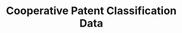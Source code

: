 ---
layout: default
bigquery: https://console.cloud.google.com/bigquery?p=patents-public-data&d=cpc&page=dataset
citation: '“Cooperative Patent Classification” by the EPO and USPTO, for public use. '
contributors: EPO, USPTO
cost: None
description: Cooperative Patent Classification Data contains the scheme and definitions
  of the Cooperative Patent Classification system for classifying patent documents.
  The CPC is the result of a partnership between the EPO and the USPTO in their joint
  effort to develop a common, internationally compatible classification system for
  technical documents, in particular patent publications, which will be used by both
  offices in the patent granting process
documentation: https://www.cooperativepatentclassification.org/cpcSchemeAndDefinitions
last_edit: 04/10/2022, 08:27:16
location: https://www.cooperativepatentclassification.org/index
maintained_by: USPTO, EPO
schema_fields:
- definition
- ipcConcordant
- breakdown_code
- residual_references
- application_references
- child_groups
- titleFull
- glossary
- dateRevised
- notAllocatable
- parents
- level
- title_full
- symbol
- additional_only
- synonyms
- sizeCache
- children
- applicationReferences
- not_allocatable
- date_revised
- ipc_concordant
- titlePart
- breakdownCode
- informative_references
- status
- childGroups
- title_part
- residualReferences
- limiting_references
- limitingReferences
- informativeReferences
shortname: cooperative_patent_classification
tags:
- patents
- science
title: Cooperative Patent Classification Data
uuid: 984374a7-16e9-4b35-9445-458daceb01bf
---